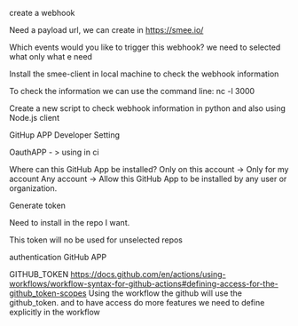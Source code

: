 create a webhook

Need a payload url, we can create in https://smee.io/

Which events would you like to trigger this webhook?
    we need to selected what only what e need

Install the smee-client in local machine to check the webhook information

To check the information we can use the command line: nc -l 3000

Create a new script to check webhook information in python and also using Node.js client

GitHup APP
Developer Setting

OauthAPP - > using in ci

Where can this GitHub App be installed?
Only on this account -> Only for my account
Any account -> Allow this GitHub App to be installed by any user or organization.

Generate token

Need to install in the repo I want.

This token will no be used for unselected repos

authentication GitHub APP

GITHUB_TOKEN https://docs.github.com/en/actions/using-workflows/workflow-syntax-for-github-actions#defining-access-for-the-github_token-scopes
Using the workflow the github will use the github_token. and to have access do more features we need to define explicitly in the workflow


